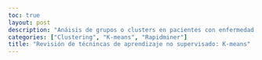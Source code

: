 ```yaml
---
toc: true
layout: post
description: "Anáisis de grupos o clusters en pacientes con enfermedad coronaria"
categories: ["Clustering", "K-means", "Rapidminer"]
title: "Revisión de técnincas de aprendizaje no supervisado: K-means"
---
```


